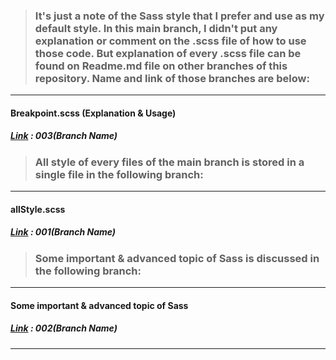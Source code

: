 > ### It's just a note of the Sass style that I prefer and use as my default style. In this main branch, I didn't put any explanation or comment on the **.scss** file of how to use those code. But explanation of every .scss file can be found on Readme.md file on other branches of this repository. Name and link of those branches are below:

---

#### Breakpoint.scss (Explanation & Usage) <br/>
##### [Link](https://github.com/Rasaf-Ibrahim/Sass--Boilerplate/tree/003) : 003(Branch Name)<br/>




> ### All style of every files of the main branch is stored in a **single** file in the following branch:

---

#### allStyle.scss  <br/>
##### [Link](https://github.com/Rasaf-Ibrahim/Sass--Boilerplate/tree/001) : 001(Branch Name)<br/>



> ### Some important & advanced topic of Sass is discussed in the following branch:

---

#### Some important & advanced topic of Sass <br/>
##### [Link](https://github.com/Rasaf-Ibrahim/Sass--Boilerplate/tree/002) : 002(Branch Name)<br/>

---
